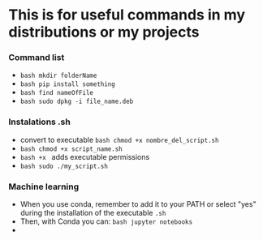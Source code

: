 # This is for useful commands in my distributions or my projects

### Command list

- ```bash mkdir folderName ```
- ```bash pip install something ```
- ```bash find nameOfFile ```
- ```bash sudo dpkg -i file_name.deb ```

### Instalations .sh

- convert to executable ```bash chmod +x nombre_del_script.sh ```
- ```bash chmod +x script_name.sh ```
- ```bash +x ``` adds executable permissions
- ```bash sudo ./my_script.sh ```

### Machine learning
- When you use conda, remember to add it to your PATH or select "yes" during the installation of the executable ```.sh```
- Then, with Conda you can: ```bash jupyter notebooks```
- 
